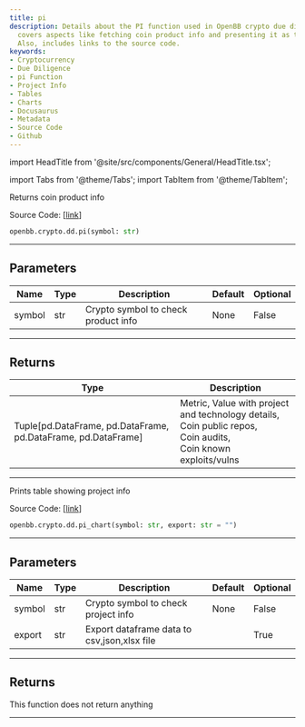 ```yaml
---
title: pi
description: Details about the PI function used in OpenBB crypto due diligence. It
  covers aspects like fetching coin product info and presenting it as tables and charts.
  Also, includes links to the source code.
keywords:
- Cryptocurrency
- Due Diligence
- pi Function
- Project Info
- Tables
- Charts
- Docusaurus
- Metadata
- Source Code
- Github
---
```


import HeadTitle from '@site/src/components/General/HeadTitle.tsx';

<HeadTitle title="crypto.dd.pi - Reference | OpenBB SDK Docs" />

import Tabs from '@theme/Tabs';
import TabItem from '@theme/TabItem';

<Tabs>
<TabItem value="model" label="Model" default>

Returns coin product info

Source Code: [[link](https://github.com/OpenBB-finance/OpenBB/tree/main/openbb_terminal/cryptocurrency/due_diligence/messari_model.py#L353)]

```python
openbb.crypto.dd.pi(symbol: str)
```

---

## Parameters

| Name | Type | Description | Default | Optional |
| ---- | ---- | ----------- | ------- | -------- |
| symbol | str | Crypto symbol to check product info | None | False |


---

## Returns

| Type | Description |
| ---- | ----------- |
| Tuple[pd.DataFrame, pd.DataFrame, pd.DataFrame, pd.DataFrame] | Metric, Value with project and technology details,<br/>Coin public repos,<br/>Coin audits,<br/>Coin known exploits/vulns |
---

</TabItem>
<TabItem value="view" label="Chart">

Prints table showing project info

Source Code: [[link](https://github.com/OpenBB-finance/OpenBB/tree/main/openbb_terminal/cryptocurrency/due_diligence/messari_view.py#L470)]

```python
openbb.crypto.dd.pi_chart(symbol: str, export: str = "")
```

---

## Parameters

| Name | Type | Description | Default | Optional |
| ---- | ---- | ----------- | ------- | -------- |
| symbol | str | Crypto symbol to check project info | None | False |
| export | str | Export dataframe data to csv,json,xlsx file |  | True |


---

## Returns

This function does not return anything

---

</TabItem>
</Tabs>
